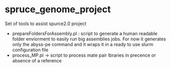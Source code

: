 spruce_genome_project
=====================

Set of tools to assist spurce2.0 project
  - prepareFoldersForAssembly.pl : script to generate a human readable folder enviorment to easily run big assemblies jobs. For now it generates only the abyss-pe command and it wraps it in a ready to use slurm configuration file
  - process_MP.pl -> script to process mate pair lbraries in precence or absence of a reference
